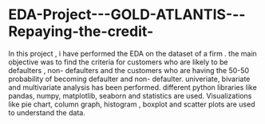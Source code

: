 # EDA-Project---GOLD-ATLANTIS---Repaying-the-credit-
In this project , i have performed the EDA on the dataset of a firm .
the main objective was to find the criteria for customers who are likely to be defaulters , non- defaulters and the customers who are having the 50-50 probability of becoming defaulter and non- defaulter.
univeriate, bivariate and multivariate analysis has been performed.
different python libraries like pandas, numpy, matplotlib, seaborn and statistics are used.
Visualizations like pie chart, column graph, histogram , boxplot and scatter plots are used to understand the data.
